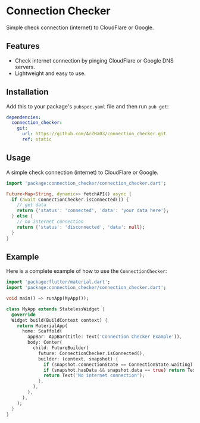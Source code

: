 # Connection Checker

Simple check connection (internet) to CloudFlare or Google.

## Features

- Check internet connection by pinging CloudFlare or Google DNS servers.
- Lightweight and easy to use.

## Installation

Add this to your package's `pubspec.yaml` file and then run `pub get`:

```yaml
dependencies:
  connection_checker: 
    git: 
      url: https://github.com/ArZHa03/connection_checker.git
      ref: static
```

## Usage

A simple check connection (internet) to CloudFlare or Google.

```dart
import 'package:connection_checker/connection_checker.dart';
```

```dart
Future<Map<String, dynamic>> fetchAPI() async {
  if (await ConnectionChecker.isConnected()) {
    // get data
    return {'status': 'connected', 'data': 'your data here'};
  } else {
    // no internet connection
    return {'status': 'disconnected', 'data': null};
  }
}
```

## Example

Here is a complete example of how to use the `ConnectionChecker`:

```dart
import 'package:flutter/material.dart';
import 'package:connection_checker/connection_checker.dart';

void main() => runApp(MyApp());

class MyApp extends StatelessWidget {
  @override
  Widget build(BuildContext context) {
    return MaterialApp(
      home: Scaffold(
        appBar: AppBar(title: Text('Connection Checker Example')),
        body: Center(
          child: FutureBuilder(
            future: ConnectionChecker.isConnected(),
            builder: (context, snapshot) {
              if (snapshot.connectionState == ConnectionState.waiting) return CircularProgressIndicator();
              if (snapshot.hasData && snapshot.data == true) return Text('Connected to the internet');
              return Text('No internet connection');
            },
          ),
        ),
      ),
    );
  }
}
```
